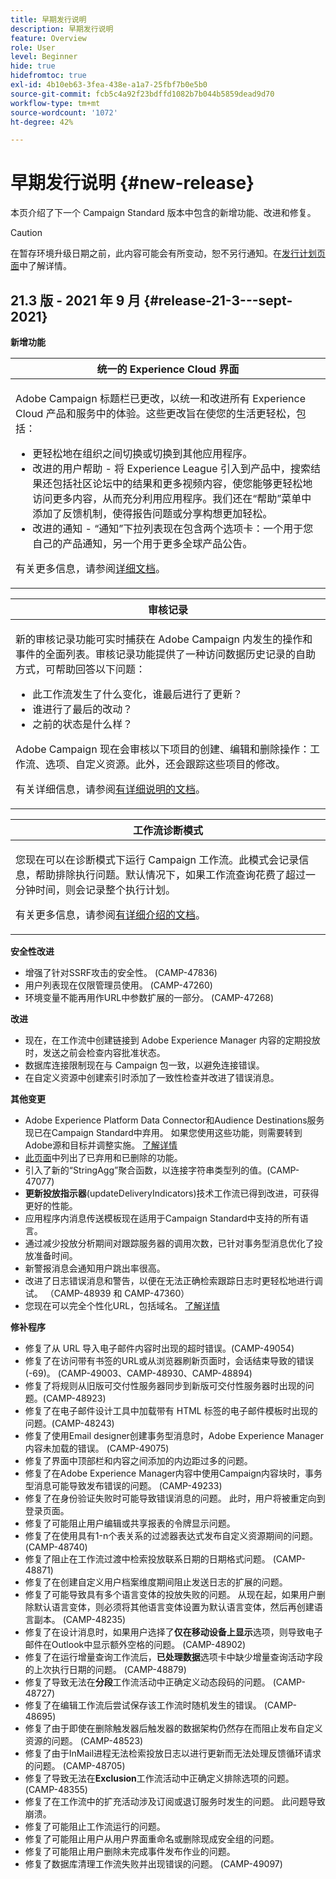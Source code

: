 ```yaml
---
title: 早期发行说明
description: 早期发行说明
feature: Overview
role: User
level: Beginner
hide: true
hidefromtoc: true
exl-id: 4b10eb63-3fea-438e-a1a7-25fbf7b0e5b0
source-git-commit: fcb5c4a92f23bdffd1082b7b044b5859dead9d70
workflow-type: tm+mt
source-wordcount: '1072'
ht-degree: 42%

---
```


# 早期发行说明 {#new-release}

本页介绍了下一个 Campaign Standard 版本中包含的新增功能、改进和修复。

>[!CAUTION]
>
> 在暂存环境升级日期之前，此内容可能会有所变动，恕不另行通知。在[发行计划页面](../../rn/using/release-planning.md)中了解详情。

## 21.3 版 - 2021 年 9 月 {#release-21-3---sept-2021}

**新增功能**


<table> 
<thead> 
<tr> 
<th> <strong>统一的 Experience Cloud 界面</strong><br /> </th> 
</tr> 
</thead> 
<tbody> 
<tr> 
<td>
<p>Adobe Campaign 标题栏已更改，以统一和改进所有 Experience Cloud 产品和服务中的体验。这些更改旨在使您的生活更轻松，包括：</p>
<ul>
<li>更轻松地在组织之间切换或切换到其他应用程序。</li>
<li>改进的用户帮助 - 将 Experience League 引入到产品中，搜索结果还包括社区论坛中的结果和更多视频内容，使您能够更轻松地访问更多内容，从而充分利用应用程序。我们还在“帮助”菜单中添加了反馈机制，使得报告问题或分享构想更加轻松。</li>
<li>改进的通知 - “通知”下拉列表现在包含两个选项卡：一个用于您自己的产品通知，另一个用于更多全球产品公告。</li>
</ul>
<p>有关更多信息，请参阅<a href="../../start/using/interface-description.md#top-bar">详细文档</a>。
</p>
</td> 
</tr> 
</tbody> 
</table>

<table> 
<thead> 
<tr> 
<th> <strong>审核记录</strong><br /> </th> 
</tr> 
</thead> 
<tbody> 
<tr> 
<td>
<p>新的审核记录功能可实时捕获在 Adobe Campaign 内发生的操作和事件的全面列表。审核记录功能提供了一种访问数据历史记录的自助方式，可帮助回答以下问题：</p>
<ul>
<li>此工作流发生了什么变化，谁最后进行了更新？</li>
<li>谁进行了最后的改动？</li>
<li>之前的状态是什么样？</li>
</ul>
<p>Adobe Campaign 现在会审核以下项目的创建、编辑和删除操作：工作流、选项、自定义资源。此外，还会跟踪这些项目的修改。</p>
<p>有关详细信息，请参阅<a href="../../administration/using/audit.md">有详细说明的文档</a>。</p>
</td> 
</tr> 
</tbody> 
</table>


<table> 
<thead> 
<tr> 
<th> <strong>工作流诊断模式</strong><br /> </th> 
</tr> 
</thead> 
<tbody> 
<tr> 
<td>
<p>您现在可以在诊断模式下运行 Campaign 工作流。此模式会记录信息，帮助排除执行问题。默认情况下，如果工作流查询花费了超过一分钟时间，则会记录整个执行计划。</p>
<p>有关更多信息，请参阅<a href="../../automating/using/managing-execution-options.md">有详细介绍的文档</a>。</p>
</td> 
</tr> 
</tbody> 
</table>

**安全性改进**

* 增强了针对SSRF攻击的安全性。 (CAMP-47836)
* 用户列表现在仅限管理员使用。 (CAMP-47260)
* 环境变量不能再用作URL中参数扩展的一部分。 (CAMP-47268)

**改进**

* 现在，在工作流中创建链接到 Adobe Experience Manager 内容的定期投放时，发送之前会检查内容批准状态。
* 数据库连接限制现在与 Campaign 包一致，以避免连接错误。
* 在自定义资源中创建索引时添加了一致性检查并改进了错误消息。

**其他变更**

* Adobe Experience Platform Data Connector和Audience Destinations服务现已在Campaign Standard中弃用。 如果您使用这些功能，则需要转到Adobe源和目标并调整实施。 [了解详情](../../integrating/using/get-started-sources-destinations.md)
* [此页面](deprecated-features.md)中列出了已弃用和已删除的功能。
* 引入了新的“StringAgg”聚合函数，以连接字符串类型列的值。(CAMP-47077)
* **更新投放指示器**(updateDeliveryIndicators)技术工作流已得到改进，可获得更好的性能。
* 应用程序内消息传送模板现在适用于Campaign Standard中支持的所有语言。
* 通过减少投放分析期间对跟踪服务器的调用次数，已针对事务型消息优化了投放准备时间。
* 新警报消息会通知用户跳出率很高。
* 改进了日志错误消息和警告，以便在无法正确检索跟踪日志时更轻松地进行调试。 （CAMP-48939 和 CAMP-47360）
* 您现在可以完全个性化URL，包括域名。 [了解详情](../../designing/using/personalization.md#personalizing-urls)

**修补程序**

* 修复了从 URL 导入电子邮件内容时出现的超时错误。(CAMP-49054)
* 修复了在访问带有书签的URL或从浏览器刷新页面时，会话结束导致的错误(-69)。 (CAMP-49003、CAMP-48930、CAMP-48894)
* 修复了将规则从旧版可交付性服务器同步到新版可交付性服务器时出现的问题。(CAMP-48923)
* 修复了在电子邮件设计工具中加载带有 HTML 标签的电子邮件模板时出现的问题。(CAMP-48243)
* 修复了使用Email designer创建事务型消息时，Adobe Experience Manager内容未加载的错误。 (CAMP-49075)
* 修复了界面中顶部栏和内容之间添加的内边距过多的问题。
* 修复了在Adobe Experience Manager内容中使用Campaign内容块时，事务型消息可能导致发布错误的问题。 (CAMP-49233)
* 修复了在身份验证失败时可能导致错误消息的问题。 此时，用户将被重定向到登录页面。
* 修复了可能阻止用户编辑或共享报表的令牌显示问题。
* 修复了在使用具有1-n个表关系的过滤器表达式发布自定义资源期间的问题。 (CAMP-48740)
* 修复了阻止在工作流过渡中检索投放联系日期的日期格式问题。 (CAMP-48871)
* 修复了在创建自定义用户档案维度期间阻止发送日志的扩展的问题。
* 修复了可能导致具有多个语言变体的投放失败的问题。 从现在起，如果用户删除默认语言变体，则必须将其他语言变体设置为默认语言变体，然后再创建语言副本。 (CAMP-48235)
* 修复了在设计消息时，如果用户选择了&#x200B;**仅在移动设备上显示**&#x200B;选项，则导致电子邮件在Outlook中显示额外空格的问题。 (CAMP-48902)
* 修复了在运行增量查询工作流后，**已处理数据**&#x200B;选项卡中缺少增量查询活动字段的上次执行日期的问题。 (CAMP-48879)
* 修复了导致无法在&#x200B;**分段**&#x200B;工作流活动中正确定义动态段码的问题。 (CAMP-48727)
* 修复了在编辑工作流后尝试保存该工作流时随机发生的错误。 (CAMP-48695)
* 修复了由于即使在删除触发器后触发器的数据架构仍然存在而阻止发布自定义资源的问题。 (CAMP-48523)
* 修复了由于InMail进程无法检索投放日志以进行更新而无法处理反馈循环请求的问题。 (CAMP-48705)
* 修复了导致无法在&#x200B;**Exclusion**&#x200B;工作流活动中正确定义排除选项的问题。(CAMP-48355)
* 修复了在工作流中的扩充活动涉及订阅或退订服务时发生的问题。 此问题导致崩溃。
* 修复了可能阻止工作流运行的问题。
* 修复了可能阻止用户从用户界面重命名或删除现成安全组的问题。
* 修复了可能阻止用户删除未完成事件发布作业的问题。
* 修复了数据库清理工作流失败并出现错误的问题。 (CAMP-49097)
